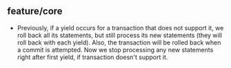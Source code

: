 ## feature/core

* Previously, if a yield occurs for a transaction that does not
  support it, we roll back all its statements, but still process
  its new statements (they will roll back with each yield). Also,
  the transaction will be rolled back when a commit is attempted.
  Now we stop processing any new statements right after first yield,
  if transaction doesn't support it.

